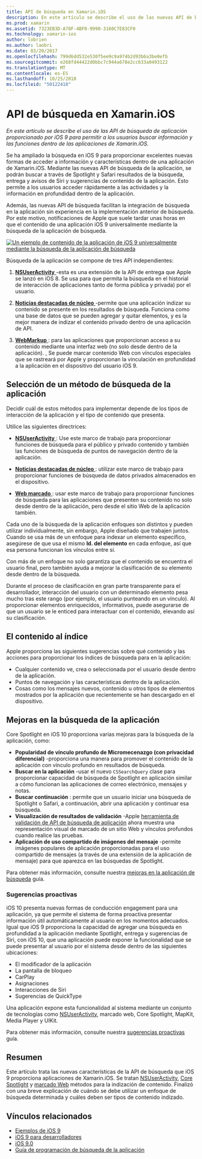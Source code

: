 ```yaml
---
title: API de búsqueda en Xamarin.iOS
description: En este artículo se describe el uso de las nuevas API de búsqueda de aplicación proporcionado por iOS 9 para permitir a los usuarios buscar información y las funciones dentro de las aplicaciones de Xamarin.iOS.
ms.prod: xamarin
ms.assetid: 7323EB3D-A78F-4BF0-9990-3160C7E83CF0
ms.technology: xamarin-ios
author: lobrien
ms.author: laobri
ms.date: 03/20/2017
ms.openlocfilehash: 799d6dd532e530f5ee9c9a974b2d93b6a3be0efb
ms.sourcegitcommit: e268fd44422d0bbc7c944a678e2cc633a0493122
ms.translationtype: MT
ms.contentlocale: es-ES
ms.lasthandoff: 10/25/2018
ms.locfileid: "50122418"
---
```

# <a name="search-apis-in-xamarinios"></a>API de búsqueda en Xamarin.iOS

_En este artículo se describe el uso de las API de búsqueda de aplicación proporcionado por iOS 9 para permitir a los usuarios buscar información y las funciones dentro de las aplicaciones de Xamarin.iOS._

Se ha ampliado la búsqueda en iOS 9 para proporcionar excelentes nuevas formas de acceder a información y características dentro de una aplicación de Xamarin.iOS. Mediante las nuevas API de búsqueda de la aplicación, se podrán buscar a través de Spotlight y Safari resultados de la búsqueda, entrega y avisos de Siri y sugerencias de contenido de la aplicación. Esto permite a los usuarios acceder rápidamente a las actividades y la información en profundidad dentro de la aplicación.

Además, las nuevas API de búsqueda facilitan la integración de búsqueda en la aplicación sin experiencia en la implementación anterior de búsqueda. Por este motivo, notificaciones de Apple que suele tardar unas horas en que el contenido de una aplicación iOS 9 universalmente mediante la búsqueda de la aplicación de búsqueda.

[![](images/intro01.png "Un ejemplo de contenido de la aplicación de iOS 9 universalmente mediante la búsqueda de la aplicación de búsqueda")](images/intro01.png#lightbox)

Búsqueda de la aplicación se compone de tres API independientes:

1. [**NSUserActivity** ](nsuseractivity.md) -esta es una extensión de la API de entrega que Apple se lanzó en iOS 8. Se usa para que permita la búsqueda en el historial de interacción de aplicaciones tanto de forma pública y privada) por el usuario.

2. [**Noticias destacadas de núcleo** ](corespotlight.md) -permite que una aplicación indizar su contenido se presente en los resultados de búsqueda. Funciona como una base de datos que se pueden agregar y quitar elementos, y es la mejor manera de indizar el contenido privado dentro de una aplicación de API.

3. [**WebMarkup** ](web-markup.md) : para las aplicaciones que proporcionan acceso a su contenido mediante una interfaz web (no solo desde dentro de la aplicación). , Se puede marcar contenido Web con vínculos especiales que se rastreará por Apple y proporcionan la vinculación en profundidad a la aplicación en el dispositivo del usuario iOS 9.

## <a name="selecting-an-app-search-approach"></a>Selección de un método de búsqueda de la aplicación

Decidir cuál de estos métodos para implementar depende de los tipos de interacción de la aplicación y el tipo de contenido que presenta.

Utilice las siguientes directrices:

- [**NSUserActivity** ](nsuseractivity.md) : Use este marco de trabajo para proporcionar funciones de búsqueda para el público y privado contenido y también las funciones de búsqueda de puntos de navegación dentro de la aplicación.

- [**Noticias destacadas de núcleo** ](corespotlight.md) : utilizar este marco de trabajo para proporcionar funciones de búsqueda de datos privados almacenados en el dispositivo.

- [**Web marcado** ](web-markup.md) : usar este marco de trabajo para proporcionar funciones de búsqueda para las aplicaciones que presenten su contenido no solo desde dentro de la aplicación, pero desde el sitio Web de la aplicación también.

Cada uno de la búsqueda de la aplicación enfoques son distintos y pueden utilizar individualmente, sin embargo, Apple diseñado que trabajen juntos. Cuando se usa más de un enfoque para indexar un elemento específico, asegúrese de que usa el mismo **Id. del elemento** en cada enfoque, así que esa persona funcionan los vínculos entre sí.

Con más de un enfoque no solo garantiza que el contenido se encuentra el usuario final, pero también ayuda a mejorar la clasificación de su elemento desde dentro de la búsqueda.

Durante el proceso de clasificación en gran parte transparente para el desarrollador, interacción del usuario con un determinado elemento pesa mucho tras este rango (por ejemplo, el usuario punteando en un vínculo).
Al proporcionar elementos enriquecidos, informativos, puede asegurarse de que un usuario se le enticed para interactuar con el contenido, elevando así su clasificación.

## <a name="what-content-to-index"></a>El contenido al índice

Apple proporciona las siguientes sugerencias sobre qué contenido y las acciones para proporcionar los índices de búsqueda para en la aplicación:

 - Cualquier contenido ve, crea o seleccionada por el usuario desde dentro de la aplicación.
 - Puntos de navegación y las características dentro de la aplicación.
 - Cosas como los mensajes nuevos, contenido u otros tipos de elementos mostrados por la aplicación que recientemente se han descargado en el dispositivo.

## <a name="app-search-enhancements"></a>Mejoras en la búsqueda de la aplicación

Core Spotlight en iOS 10 proporciona varias mejoras para la búsqueda de la aplicación, como:

- **Popularidad de vínculo profundo de Micromecenazgo (con privacidad diferencial)** -proporciona una manera para promover el contenido de la aplicación con vínculo profundo en resultados de búsqueda.
- **Buscar en la aplicación** -usar el nuevo `CSSearchQuery` clase para proporcionar capacidad de búsqueda de Spotlight en aplicación similar a cómo funcionan las aplicaciones de correo electrónico, mensajes y notas.
- **Buscar continuación** : permite que un usuario iniciar una búsqueda de Spotlight o Safari, a continuación, abrir una aplicación y continuar esa búsqueda.
- **Visualización de resultados de validación** -Apple [herramienta de validación de API de búsqueda de aplicación](https://search.developer.apple.com/appsearch-validation-tool) ahora muestra una representación visual de marcado de un sitio Web y vínculos profundos cuando realice las pruebas.
- **Aplicación de uso compartido de imágenes del mensaje** -permite imágenes populares de aplicación proporcionadas para el uso compartido de mensajes (a través de una extensión de la aplicación de mensaje) para que aparezca en las búsquedas de Spotlight.

Para obtener más información, consulte nuestra [mejoras en la aplicación de búsqueda](~/ios/platform/search/app-search-enhancements.md) guía.

### <a name="proactive-suggestions"></a>Sugerencias proactivas

iOS 10 presenta nuevas formas de conducción engagement para una aplicación, ya que permite el sistema de forma proactiva presentar información útil automáticamente al usuario en los momentos adecuados. Igual que iOS 9 proporciona la capacidad de agregar una búsqueda en profundidad a la aplicación mediante Spotlight, entrega y sugerencias de Siri, con iOS 10, que una aplicación puede exponer la funcionalidad que se puede presentar al usuario por el sistema desde dentro de las siguientes ubicaciones:

- El modificador de la aplicación
- La pantalla de bloqueo
- CarPlay
- Asignaciones
- Interacciones de Siri
- Sugerencias de QuickType 

Una aplicación expone esta funcionalidad al sistema mediante un conjunto de tecnologías como [NSUserActivity](https://developer.xamarin.com/api/type/Foundation.NSUserActivity/), marcado web, Core Spotlight, MapKit, Media Player y UIKit.

Para obtener más información, consulte nuestra [sugerencias proactivas](~/ios/platform/search/proactive-suggestions.md) guía.

## <a name="summary"></a>Resumen

Este artículo trata las nuevas características de la API de búsqueda que iOS 9 proporciona aplicaciones de Xamarin.iOS. Se tratan [NSUserActivity](nsuseractivity.md), [Core Spotlight](corespotlight.md) y [marcado Web](web-markup.md) métodos para la indización de contenido. Finalizó con una breve explicación de cuándo se debe utilizar un enfoque de búsqueda determinada y cuáles deben ser tipos de contenido indizado.



## <a name="related-links"></a>Vínculos relacionados

- [Ejemplos de iOS 9](https://developer.xamarin.com/samples/ios/iOS9/)
- [iOS 9 para desarrolladores](https://developer.apple.com/ios/pre-release/)
- [iOS 9.0](https://developer.apple.com/library/prerelease/ios/releasenotes/General/WhatsNewIniOS/Articles/iOS9.html)
- [Guía de programación de búsqueda de la aplicación](https://developer.apple.com/library/prerelease/ios/documentation/General/Conceptual/AppSearch/index.html#//apple_ref/doc/uid/TP40016308)
